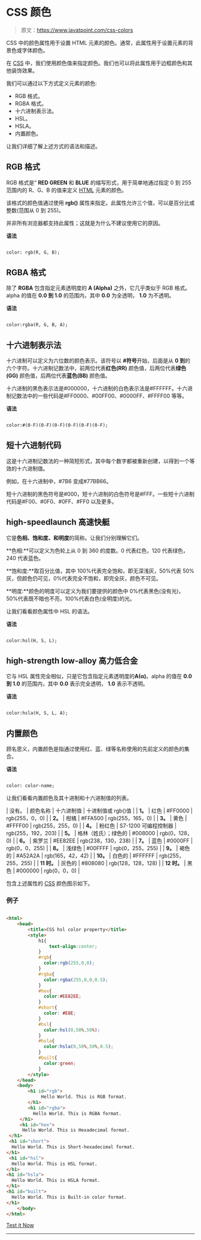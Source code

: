 # CSS 颜色

> 原文：<https://www.javatpoint.com/css-colors>

CSS 中的颜色属性用于设置 HTML 元素的颜色。通常，此属性用于设置元素的背景色或字体颜色。

在 [CSS](https://www.javatpoint.com/css-full-form) 中，我们使用颜色值来指定颜色。我们也可以将此属性用于边框颜色和其他装饰效果。

我们可以通过以下方式定义元素的颜色:

*   RGB 格式。
*   RGBA 格式。
*   十六进制表示法。
*   HSL。
*   HSLA。
*   内置颜色。

让我们详细了解上述方式的语法和描述。

## RGB 格式

RGB 格式是“ **RED GREEN** 和 **BLUE** 的缩写形式，用于简单地通过指定 0 到 255 范围内的 R、G、B 的值来定义 [HTML](https://www.javatpoint.com/html-tutorial) 元素的颜色。

该格式的颜色值通过使用 **rgb()** 属性来指定。此属性允许三个值，可以是百分比或整数(范围从 0 到 255)。

并非所有浏览器都支持此属性；这就是为什么不建议使用它的原因。

**语法**

```html

color: rgb(R, G, B);

```

## RGBA 格式

除了 **RGBA** 包含指定元素透明度的 **A (Alpha)** 之外，它几乎类似于 RGB 格式。alpha 的值在 **0.0 到 1.0** 的范围内，其中 **0.0** 为全透明， **1.0** 为不透明。

**语法**

```html

color:rgba(R, G, B, A);

```

## 十六进制表示法

十六进制可以定义为六位数的颜色表示。该符号以 **#符号**开始，后面是从 **0 到**的六个字符。十六进制记数法中，前两位代表**红色(RR)** 颜色值，后两位代表**绿色(GG)** 颜色值，后两位代表**蓝色(BB)** 颜色值。

十六进制的黑色表示法是#000000，十六进制的白色表示法是#FFFFFF。十六进制记数法中的一些代码是#FF0000、#00FF00、#0000FF、#FFFF00 等等。

**语法**

```html

color:#(0-F)(0-F)(0-F)(0-F)(0-F)(0-F);

```

## 短十六进制代码

这是十六进制记数法的一种简短形式，其中每个数字都被重新创建，以得到一个等效的十六进制值。

例如，在十六进制中，#7B6 变成#77BB66。

短十六进制的黑色符号是#000，短十六进制的白色符号是#FFF。一些短十六进制代码是#F00、#0F0、#0FF、#FF0 以及更多。

## high-speedlaunch 高速快艇

它是**色相、饱和度、**和**明度**的简称。让我们分别理解它们。

**色相:**可以定义为色轮上从 0 到 360 的度数。0 代表红色，120 代表绿色，240 代表蓝色。

**饱和度:**取百分比值，其中 100%代表完全饱和，即无深浅灰，50%代表 50%灰，但颜色仍可见，0%代表完全不饱和，即完全灰，颜色不可见。

**明度:**颜色的明度可以定义为我们要提供的颜色中 0%代表黑色(没有光)，50%代表既不暗也不亮，100%代表白色(全明度)的光。

让我们看看颜色属性中 HSL 的语法。

**语法**

```html

color:hsl(H, S, L);

```

## high-strength low-alloy 高力低合金

它与 HSL 属性完全相似，只是它包含指定元素透明度的**A(α)**。alpha 的值在 **0.0 到 1.0** 的范围内，其中 **0.0** 表示完全透明， **1.0** 表示不透明。

**语法**

```html

color:hsla(H, S, L, A);

```

## 内置颜色

顾名思义，内置颜色是指通过使用红、蓝、绿等名称使用的先前定义的颜色的集合。

**语法**

```html

color: color-name;

```

让我们看看内置颜色及其十进制和十六进制值的列表。

| 没有。 | 颜色名称 | 十六进制值 | 十进制值或 rgb()值 |
| **1。** | 红色 | #FF0000 | rgb(255，0，0) |
| **2。** | 柑橘 | #FFA500 | rgb(255，165，0) |
| **3。** | 黄色 | #FFFF00 | rgb(255，255，0) |
| **4。** | 粉红色 | S7-1200 可编程控制器 | rgb(255，192，203) |
| **5。** | 格林（姓氏）；绿色的 | #008000 | rgb(0，128，0) |
| **6。** | 紫罗兰 | #EE82EE | rgb(238，130，238) |
| **7。** | 蓝色 | #0000FF | rgb(0，0，255) |
| **8。** | 浅绿色 | #00FFFF | rgb(0，255，255) |
| **9。** | 褐色的 | #A52A2A | rgb(165，42，42) |
| **10。** | 白色的 | #FFFFFF | rgb(255，255，255) |
| **11 时。** | 灰色的 | #808080 | rgb(128，128，128) |
| **12 时。** | 黑色 | #000000 | rgb(0，0，0) |

包含上述属性的 [CSS](https://www.javatpoint.com/css-full-form) 颜色图示如下。

### 例子

```html

<html> 
    <head> 
        <title>CSS hsl color property</title> 
        <style> 
            h1{ 
                text-align:center; 
            } 
            #rgb{
              color:rgb(255,0,0);
            }
            #rgba{
              color:rgba(255,0,0,0.5);
            }
            #hex{
              color:#EE82EE;
            }
            #short{
              color: #E8E;
            }
            #hsl{
              color:hsl(0,50%,50%);
            }
            #hsla{              
              color:hsla(0,50%,50%,0.5);
            }
            #built{
              color:green;
            }
        </style> 
    </head> 
    <body> 
        <h1 id="rgb"> 
             Hello World. This is RGB format.
        </h1> 
        <h1 id="rgba"> 
          Hello World. This is RGBA format.
     </h1> 
     <h1 id="hex"> 
      Hello World. This is Hexadecimal format.
 </h1> 
 <h1 id="short"> 
  Hello World. This is Short-hexadecimal format.
</h1> 
 <h1 id="hsl"> 
  Hello World. This is HSL format.
</h1> 
<h1 id="hsla"> 
  Hello World. This is HSLA format.
</h1> 
<h1 id="built"> 
  Hello World. This is Built-in color format.
</h1> 
    </body> 
</html>

```

[Test it Now](https://www.javatpoint.com/oprweb/test.jsp?filename=CSSColors)

* * *